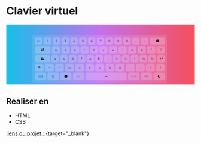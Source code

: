 # Clavier virtuel

<img src="assets/images/preview.JPG">

## Realiser en

- HTML
- CSS

 [liens du projet : ](https://assadi-dev.github.io/keyboard/){target="_blank"}
